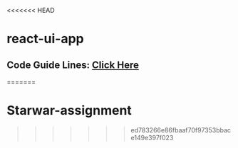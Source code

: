 <<<<<<< HEAD
# react-ui-app

## Code Guide Lines: [Click Here](https://github.com/airbnb/javascript/tree/master/react)

=======
# Starwar-assignment
>>>>>>> ed783266e86fbaaf70f97353bbace149e397f023
